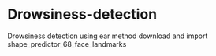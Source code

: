 # Drowsiness-detection
Drowsiness detection using ear method
download and import shape_predictor_68_face_landmarks
